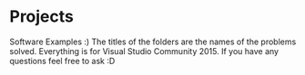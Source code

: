 # Projects
Software Examples :)
The titles of the folders are the names of the problems solved. Everything is for Visual Studio Community 2015.
If you have any questions feel free to ask :D
